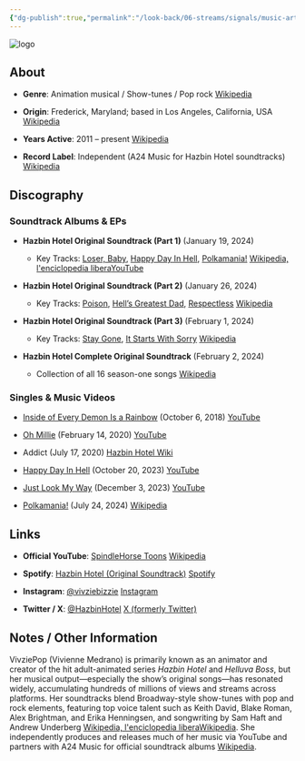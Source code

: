 ```yaml
---
{"dg-publish":true,"permalink":"/look-back/06-streams/signals/music-artists/vivzie-pop-music/","tags":["#MusicArtist"],"noteIcon":"","created":"2025-08-28T23:54:14.263+02:00","updated":"2025-04-28T17:18:44.303+02:00"}
---
```



<img src="/img/MALOGO/VivziePop.png" alt="logo" class="round-img round-img-200">

## About

- **Genre**: Animation musical / Show-tunes / Pop rock [Wikipedia](https://en.wikipedia.org/wiki/Vivienne_Medrano?utm_source=chatgpt.com)
    
- **Origin**: Frederick, Maryland; based in Los Angeles, California, USA [Wikipedia](https://en.wikipedia.org/wiki/Vivienne_Medrano?utm_source=chatgpt.com)
    
- **Years Active**: 2011 – present [Wikipedia](https://en.wikipedia.org/wiki/Vivienne_Medrano?utm_source=chatgpt.com)
    
- **Record Label**: Independent (A24 Music for Hazbin Hotel soundtracks) [Wikipedia](https://en.wikipedia.org/wiki/Hazbin_Hotel_%28soundtrack%29?utm_source=chatgpt.com)
    

## Discography

### Soundtrack Albums & EPs

- **Hazbin Hotel Original Soundtrack (Part 1)** (January 19, 2024)
    
    - Key Tracks: [Loser, Baby](https://www.youtube.com/watch?v=OkgXkkX4dwk), [Happy Day In Hell](https://www.youtube.com/watch?v=yMQWoFZHvxs), [Polkamania!](https://www.youtube.com/watch?v=_) [Wikipedia, l'enciclopedia libera](https://it.wikipedia.org/wiki/Colonna_sonora_di_Hazbin_Hotel?utm_source=chatgpt.com)[YouTube](https://www.youtube.com/watch?pp=0gcJCdgAo7VqN5tD&v=yMQWoFZHvxs&utm_source=chatgpt.com)
        
- **Hazbin Hotel Original Soundtrack (Part 2)** (January 26, 2024)
    
    - Key Tracks: [Poison](https://www.youtube.com/watch?v=OkgXkkX4dwk), [Hell’s Greatest Dad](https://www.youtube.com/watch?v=_), [Respectless](https://www.youtube.com/watch?v=_) [Wikipedia](https://en.wikipedia.org/wiki/Hazbin_Hotel_%28soundtrack%29?utm_source=chatgpt.com)
        
- **Hazbin Hotel Original Soundtrack (Part 3)** (February 1, 2024)
    
    - Key Tracks: [Stay Gone](https://www.youtube.com/watch?v=_), [It Starts With Sorry](https://www.youtube.com/watch?v=_) [Wikipedia](https://en.wikipedia.org/wiki/Hazbin_Hotel_%28soundtrack%29?utm_source=chatgpt.com)
        
- **Hazbin Hotel Complete Original Soundtrack** (February 2, 2024)
    
    - Collection of all 16 season-one songs [Wikipedia](https://en.wikipedia.org/wiki/Hazbin_Hotel_%28soundtrack%29?utm_source=chatgpt.com)
        

### Singles & Music Videos

- [Inside of Every Demon Is a Rainbow](https://www.youtube.com/watch?v=ZWrM-eDxTas) (October 6, 2018) [YouTube](https://www.youtube.com/watch?v=ZWrM-eDxTas&utm_source=chatgpt.com)
    
- [Oh Millie](https://www.youtube.com/watch?v=xPJ-hFaQ4_0) (February 14, 2020) [YouTube](https://www.youtube.com/watch?v=xPJ-hFaQ4_0&utm_source=chatgpt.com)
    
- Addict (July 17, 2020) [Hazbin Hotel Wiki](https://hazbinhotel.fandom.com/wiki/ADDICT?utm_source=chatgpt.com)
    
- [Happy Day In Hell](https://www.youtube.com/watch?v=yMQWoFZHvxs) (October 20, 2023) [YouTube](https://www.youtube.com/watch?pp=0gcJCdgAo7VqN5tD&v=yMQWoFZHvxs&utm_source=chatgpt.com)
    
- [Just Look My Way](https://www.youtube.com/watch?v=yI3F4okmXiY) (December 3, 2023) [YouTube](https://www.youtube.com/watch?v=yI3F4okmXiY&utm_source=chatgpt.com)
    
- [Polkamania!](https://www.youtube.com/watch?v=_) (July 24, 2024) [Wikipedia](https://en.wikipedia.org/wiki/SpindleHorse?utm_source=chatgpt.com)
    

## Links

- **Official YouTube**: [SpindleHorse Toons](https://www.youtube.com/c/SpindleHorse) [Wikipedia](https://en.wikipedia.org/wiki/Vivienne_Medrano?utm_source=chatgpt.com)
    
- **Spotify**: [Hazbin Hotel (Original Soundtrack)](https://open.spotify.com/album/2EOqRNsJiNb7IFLktJBZpq) [Spotify](https://open.spotify.com/album/2EOqRNsJiNb7IFLktJBZpq?utm_source=chatgpt.com)
    
- **Instagram**: [@vivziebizzie](https://www.instagram.com/vivziebizzie/) [Instagram](https://www.instagram.com/vivziebizzie/?hl=en&utm_source=chatgpt.com)
    
- **Twitter / X**: [@HazbinHotel](https://twitter.com/hazbinhotel) [X (formerly Twitter)](https://twitter.com/hazbinhotel?utm_source=chatgpt.com)
    

## Notes / Other Information

VivziePop (Vivienne Medrano) is primarily known as an animator and creator of the hit adult-animated series _Hazbin Hotel_ and _Helluva Boss_, but her musical output—especially the show’s original songs—has resonated widely, accumulating hundreds of millions of views and streams across platforms. Her soundtracks blend Broadway-style show-tunes with pop and rock elements, featuring top voice talent such as Keith David, Blake Roman, Alex Brightman, and Erika Henningsen, and songwriting by Sam Haft and Andrew Underberg [Wikipedia, l'enciclopedia libera](https://it.wikipedia.org/wiki/Colonna_sonora_di_Hazbin_Hotel?utm_source=chatgpt.com)[Wikipedia](https://en.wikipedia.org/wiki/Hazbin_Hotel?utm_source=chatgpt.com). She independently produces and releases much of her music via YouTube and partners with A24 Music for official soundtrack albums [Wikipedia](https://en.wikipedia.org/wiki/Hazbin_Hotel_%28soundtrack%29?utm_source=chatgpt.com).